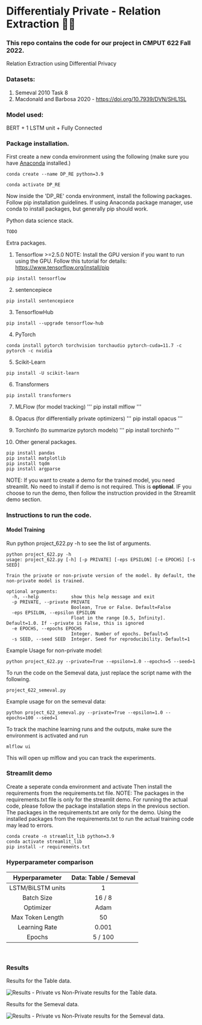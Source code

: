 # Differentialy Private - Relation Extraction 💪🏼

### This repo contains the code for our project in CMPUT 622 Fall 2022.
Relation Extraction using Differential Privacy
### Datasets:
1. Semeval 2010 Task 8
2. Macdonald and Barbosa 2020 - https://doi.org/10.7939/DVN/SHL1SL


### Model used:
BERT + 1 LSTM unit + Fully Connected


### Package installation.

First create a new conda environment using the following (make sure you have [Anaconda](https://www.anaconda.com/) installed.)
```
conda create --name DP_RE python=3.9
```
```
conda activate DP_RE
```
Now inside the 'DP_RE' conda environment, install the following packages. Follow pip installation guidelines. If using Anaconda package manager, use conda to install packages, but generally pip should work.

Python data science stack.
```
TODO
```
Extra packages. 
1. Tensorflow >=2.5.0 
NOTE: Install the GPU version if you want to run using the GPU.
Follow this tutorial for details: https://www.tensorflow.org/install/pip

```
pip install tensorflow
```
2. sentencepiece
```
pip install sentencepiece
`````````
3. TensorflowHub
```
pip install --upgrade tensorflow-hub
```
4. PyTorch
```
conda install pytorch torchvision torchaudio pytorch-cuda=11.7 -c pytorch -c nvidia
```
5. Scikit-Learn
```
pip install -U scikit-learn
```
6. Transformers
```
pip install transformers
```
7. MLFlow (for model tracking)
'''
pip install mlflow
'''
8. Opacus (for differentially private optimizers)
'''
pip install opacus
'''
9. Torchinfo (to summarize pytorch models)
'''
pip install torchinfo
'''

10. Other general packages.
```
pip install pandas
pip install matplotlib
pip install tqdm
pip install argparse
```


NOTE: If you want to create a demo for the trained model, you need streamlit. No need to install if demo is not required. This is **optional**. IF you choose to run the demo, then follow the instruction provided in the Streamlit demo section.

### Instructions to run the code.

#### Model Training
Run python project_622.py -h to see the list of arguments.
```
python project_622.py -h
usage: project_622.py [-h] [-p PRIVATE] [-eps EPSILON] [-e EPOCHS] [-s SEED]

Train the private or non-private version of the model. By default, the non-private model is trained.

optional arguments:
  -h, --help            show this help message and exit
  -p PRIVATE, --private PRIVATE
                        Boolean, True or False. Default=False
  -eps EPSILON, --epsilon EPSILON
                        Float in the range [0.5, Infinity]. Default=1.0. If --private is False, this is ignored
  -e EPOCHS, --epochs EPOCHS
                        Integer. Number of epochs. Default=5
  -s SEED, --seed SEED  Integer. Seed for reproducibility. Default=1
```
Example Usage for non-private model:
```
python project_622.py --private=True --epsilon=1.0 --epochs=5 --seed=1
```

To run the code on the Semeval data, just replace the script name with the following.
```
project_622_semeval.py
```
Example usage for on the semeval data:
```
python project_622_semeval.py --private=True --epsilon=1.0 --epochs=100 --seed=1
```


To track the machine learning runs and the outputs, make sure the environment is activated and run 
```
mlflow ui
```
This will open up mlflow and you can track the experiments.

### Streamlit demo
Create a seperate conda environment and activate
Then install the requirements from the requirements.txt file.
NOTE: The packages in the requirements.txt file is only for the streamlit demo. For running the actual code, please follow the package installation steps in the previous section. The packages in the requirements.txt are only for the demo. Using the installed packages from the requirements.txt to run the actual training code may lead to errors.
```
conda create -n streamlit_lib python=3.9
conda activate streamlit_lib
pip install -r requirements.txt
```


### Hyperparameter comparison

| Hyperparameter              |Data: Table / Semeval         |
|:---------------------------:|:----------------------------:|
| LSTM/BiLSTM units           | 1                            |
| Batch Size                  | 16 / 8                       |
| Optimizer                   | Adam                         |
| Max Token Length            | 50                           |
| Learning Rate               | 0.001                        |
| Epochs                      | 5 / 100                      |
 
 
### Results
Results for the Table data.

![Results - Private vs Non-Private results for the Table data.](https://github.com/simpleParadox/Private-RE/blob/main/images/Private%20-%20Accuracy_F1%20vs%20Epsilon%20for%20Table.png?raw=true)


Results for the Semeval data.

![Results - Private vs Non-Private results for the Semeval data.](https://github.com/simpleParadox/Private-RE/blob/main/images/Private%20-%20Accuracy_F1%20vs%20Epsilon%20for%20Semeval.png?raw=true)
